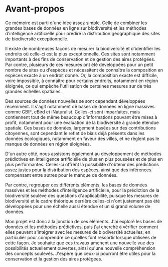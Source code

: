# Avant-propos

Ce mémoire est parti d'une idée assez simple. Celle de combiner les grandes bases de données en ligne sur biodiversité et les méthodes d'intelligence artificielle pour prédire la distribution géographique des sites de biodiversité exceptionnelle. 

Il existe de nombreuses façons de mesurer la biodiversité et d'identifier les endroits où celle-ci est la plus exceptionnelle. Ces sites sont notamment importants à des fins de conservation et de gestion des aires protégées. Par contre, plusieurs de ces mesures ont été développées pour un petit nombre de sites ou d'espèces et nécessitent de connaître la composition en espèces exacte à un endroit donné. Or, la composition exacte est difficile, voire impossible, à connaître pour certains endroits, notamment en région éloignée, ce qui empêche l'utilisation de certaines mesures sur de très grandes échelles spatiales.

Des sources de données nouvelles se sont cependant développées récemment. Il s'agit notamment de bases de données en ligne massives comme GBIF, eBird et iNaturalist. Celles-ci sont imparfaites, mais contiennent tout de même beaucoup d'informations pouvant être mises à profit, notamment pour une évaluation de la biodiversité à grande étendue spatiale. Ces bases de données, largement basées sur des contributions citoyennes, sont cependant le reflet de biais déjà présents dans les données écologiques, notamment en faveur des villes, et ne règlent pas le manque de données en région éloignées.

D'un autre côté, nous assistons également au développement de méthodes prédictives en intelligence artificielle de plus en plus poussées et de plus en plus performantes. Celles-ci offrent la possibilité d'obtenir des prédictions assez justes pour la distribution des espèces, ainsi que des inférences compensant entre autres pour le manque de données.

Par contre, regrouper ces différents éléments, les bases de données massives et les méthodes d'intelligence artificielle, pour la prédiction de la biodiversité soulève des questions d'applicabilité, puisque les mesures de biodiversité et le cadre théorique derrière celles-ci n'ont justement pas été développées pour une échelle aussi étendue et un si grand volume de données.

Mon projet est donc à la jonction de ces éléments. J'ai exploré les bases de données et les méthodes prédictives, puis j'ai cherché à vérifier comment elles peuvent s'intégrer avec les mesures de biodiversité actuelles, en particulier pour comprendre ce qu'elles font ressortir lorsque utilisées de cette façon. Je souhaite que ces travaux amènent une nouvelle vue des possibilités actuellement ouvertes, ainsi qu'une nouvelle compréhension des concepts soulevés. J'espère que ceux-ci pourront être utiles pour la conservation et la gestion des aires protégées.
